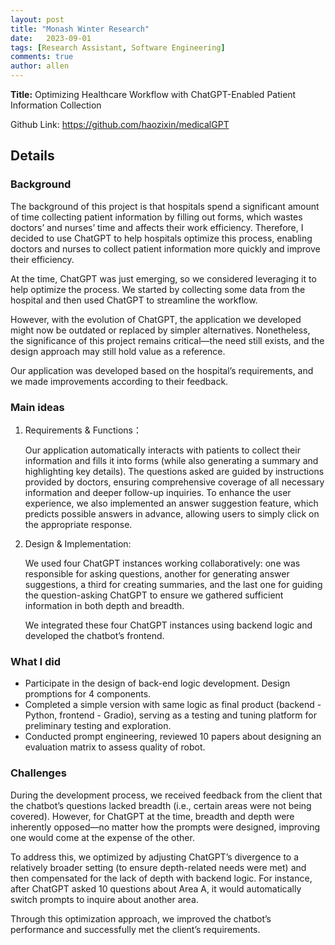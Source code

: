 ```yaml
---
layout: post
title: "Monash Winter Research"
date:   2023-09-01
tags: [Research Assistant, Software Engineering] 
comments: true
author: allen
---
```



**Title:** Optimizing Healthcare Workflow with ChatGPT-Enabled Patient Information 
Collection


Github Link: https://github.com/haozixin/medicalGPT

## Details

### Background

The background of this project is that hospitals spend a significant amount of time collecting patient information by filling out forms, which wastes doctors’ and nurses’ time and affects their work efficiency. Therefore, I decided to use ChatGPT to help hospitals optimize this process, enabling doctors and nurses to collect patient information more quickly and improve their efficiency.

At the time, ChatGPT was just emerging, so we considered leveraging it to help optimize the process. We started by collecting some data from the hospital and then used ChatGPT to streamline the workflow.

However, with the evolution of ChatGPT, the application we developed might now be outdated or replaced by simpler alternatives. Nonetheless, the significance of this project remains critical—the need still exists, and the design approach may still hold value as a reference.

Our application was developed based on the hospital’s requirements, and we made improvements according to their feedback.

### Main ideas

1. Requirements & Functions：

    Our application automatically interacts with patients to collect their information and fills it into forms (while also generating a summary and highlighting key details). The questions asked are guided by instructions provided by doctors, ensuring comprehensive coverage of all necessary information and deeper follow-up inquiries. To enhance the user experience, we also implemented an answer suggestion feature, which predicts possible answers in advance, allowing users to simply click on the appropriate response.

2. Design & Implementation:
    
    We used four ChatGPT instances working collaboratively: one was responsible for asking questions, another for generating answer suggestions, a third for creating summaries, and the last one for guiding the question-asking ChatGPT to ensure we gathered sufficient information in both depth and breadth.

    We integrated these four ChatGPT instances using backend logic and developed the chatbot’s frontend.



### What I did

- Participate in the design of back-end logic development. Design promptions for 4 components.
- Completed a simple version with same logic as final product (backend - Python, frontend - Gradio), serving as a testing and tuning platform for preliminary testing and exploration.
- Conducted prompt engineering, reviewed 10 papers about designing an evaluation matrix to assess quality of robot.


### Challenges

During the development process, we received feedback from the client that the chatbot’s questions lacked breadth (i.e., certain areas were not being covered). However, for ChatGPT at the time, breadth and depth were inherently opposed—no matter how the prompts were designed, improving one would come at the expense of the other.

To address this, we optimized by adjusting ChatGPT’s divergence to a relatively broader setting (to ensure depth-related needs were met) and then compensated for the lack of depth with backend logic. For instance, after ChatGPT asked 10 questions about Area A, it would automatically switch prompts to inquire about another area.

Through this optimization approach, we improved the chatbot’s performance and successfully met the client’s requirements.





